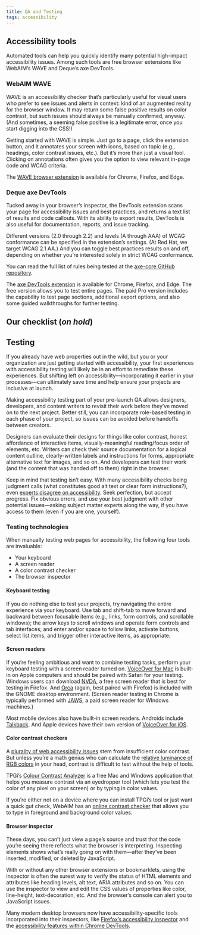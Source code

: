 ```yaml
---
title: QA and Testing
tags: accessibility
---
```


## Accessibility tools

Automated tools can help you quickly identify many potential high-impact accessibility issues. Among such tools are free browser extensions like WebAIM’s WAVE and Deque’s axe DevTools.

### WebAIM WAVE

WAVE is an accessibility checker that’s particularly useful for visual users who prefer to see issues and alerts in context: kind of an augmented reality for the browser window. It may return some false positive results on color contrast, but such issues should always be manually confirmed, anyway. (And sometimes, a seeming false positive is a legitimate error, once you start digging into the CSS!)

Getting started with WAVE is simple. Just go to a page, click the extension button, and it annotates your screen with icons, based on topic (e.g., headings, color contrast issues, etc.). But it’s more than just a visual tool. Clicking on annotations often gives you the option to view relevant in-page code and WCAG criteria.

The [WAVE browser extension](https://wave.webaim.org/) is available for Chrome, Firefox, and Edge.

### Deque axe DevTools

Tucked away in your browser’s inspector, the DevTools extension scans your page for accessibility issues and best practices, and returns a text list of results and code callouts. With its ability to export results, DevTools is also useful for documentation, reports, and issue tracking.

Different versions (2.0 through 2.2) and levels (A through AAA) of WCAG conformance can be specified in the extension’s settings. (At Red Hat, we target WCAG 2.1 AA.) And you can toggle best practices results on and off, depending on whether you’re interested solely in strict WCAG conformance.

You can read the full list of rules being tested at the [axe-core GitHub repository](https://github.com/dequelabs/axe-core/blob/develop/doc/rule-descriptions.md).

The [axe DevTools extension](https://www.deque.com/axe/devtools/) is available for Chrome, Firefox, and Edge. The free version allows you to test entire pages. The paid Pro version includes the capability to test page sections, additional export options, and also some guided walkthroughs for further testing.

## Our checklist (_on hold_)

## Testing

If you already have web properties out in the wild, but you or your organization are just getting started with accessibility, your first experiences with accessibility testing will likely be in an effort to remediate these experiences. But shifting left on accessibility—incorporating it earlier in your processes—can ultimately save time and help ensure your projects are inclusive at launch.

Making accessibility testing part of your pre-launch QA allows designers, developers, and content writers to revisit their work before they’ve moved on to the next project. Better still, you can incorporate role-based testing in each phase of your project, so issues can be avoided before handoffs between creators.

Designers can evaluate their designs for things like color contrast, honest affordance of interactive items, visually-meaningful reading/focus order of elements, etc. Writers can check their source documentation for a logical content outline, clearly-written labels and instructions for forms, appropriate alternative text for images, and so on. And developers can test their work (and the content that was handed off to them) right in the browser.

Keep in mind that testing isn’t easy. With many accessibility checks being judgment calls (what constitutes good alt text or clear form instructions?), even [experts disagree on accessibility](https://www.w3.org/TR/accessibility-conformance-challenges/#themes-from-research). Seek perfection, but accept progress. Fix obvious errors, and use your best judgment with other potential issues—asking subject matter experts along the way, if you have access to them (even if you are one, yourself).

### Testing technologies

When manually testing web pages for accessibility, the following four tools are invaluable:

- Your keyboard
- A screen reader
- A color contrast checker
- The browser inspector

#### Keyboard testing

If you do nothing else to test your projects, try navigating the entire experience via your keyboard. Use tab and shift-tab to move forward and backward between focusable items (e.g., links, form controls, and scrollable windows); the arrow keys to scroll windows and operate form controls and tab interfaces; and enter and/or space to follow links, activate buttons, select list items, and trigger other interactive items, as appropriate.

#### Screen readers

If you’re feeling ambitious and want to combine testing tasks, perform your keyboard testing with a screen reader turned on. [VoiceOver for Mac](https://support.apple.com/guide/voiceover/turn-voiceover-on-or-off-vo2682/mac) is built-in on Apple computers and should be paired with Safari for your testing. Windows users can download [NVDA](https://www.nvaccess.org/download/), a free screen reader that is best for testing in Firefox. And [Orca](https://help.gnome.org/users/orca/stable/index.html.en) (again, best paired with Firefox) is included with the GNOME desktop environment. (Screen reader testing in Chrome is typically performed with [JAWS](https://www.freedomscientific.com/products/software/jaws/), a paid screen reader for WIndows machines.)

Most mobile devices also have built-in screen readers. Androids include [Talkback](https://support.google.com/accessibility/android/answer/6283677?hl=en&ref_topic=10601571&sjid=4695144848639410734-NC). And Apple devices have their own version of [VoiceOver for iOS](https://support.apple.com/en-sa/guide/iphone/iph3e2e415f/ios).

#### Color contrast checkers

A [plurality of web accessibility issues](https://webaim.org/projects/million/#contrast) stem from insufficient color contrast. But unless you’re a math genius who can calculate the [relative luminance of RGB colors](https://www.w3.org/TR/WCAG21/#dfn-relative-luminance) in your head, contrast is difficult to test without the help of tools.

TPGi’s [Colour Contrast Analyzer](https://www.tpgi.com/color-contrast-checker/) is a free Mac and Windows application that helps you measure contrast via an eyedropper tool (which lets you test the color of any pixel on your screen) or by typing in color values.

If you’re either not on a device where you can install TPGi’s tool or just want a quick gut check, WebAIM has an [online contrast checker](https://webaim.org/resources/contrastchecker/) that allows you to type in foreground and background color values.

#### Browser inspector

These days, you can’t just view a page’s source and trust that the code you’re seeing there reflects what the browser is interpreting. Inspecting elements shows what’s really going on with them—after they’ve been inserted, modified, or deleted by JavaScript.

With or without any other browser extensions or bookmarklets, using the inspector is often the surest way to verify the status of HTML elements and attributes like heading levels, alt text, ARIA attributes and so on. You can use the inspector to view and edit the CSS values of properties like color, line-height, text-decoration, etc. And the browser’s console can alert you to JavaScript issues.

Many modern desktop browsers now have accessibility-specific tools incorporated into their inspectors, like [Firefox’s accessibility inspector](https://firefox-source-docs.mozilla.org/devtools-user/accessibility_inspector/) and the [accessibility features within Chrome DevTools](https://developer.chrome.com/docs/devtools/accessibility/reference/).
